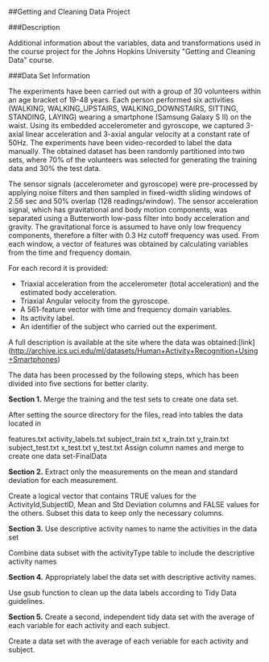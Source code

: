 ##Getting and Cleaning Data Project


###Description

Additional information about the variables, data and transformations used in the course project for the Johns Hopkins University "Getting and Cleaning Data" course.

###Data Set Information

The experiments have been carried out with a group of 30 volunteers within an age bracket of 19-48 years. Each person performed six activities (WALKING, WALKING_UPSTAIRS, WALKING_DOWNSTAIRS, SITTING, STANDING, LAYING) wearing a smartphone (Samsung Galaxy S II) on the waist. Using its embedded accelerometer and gyroscope, we captured 3-axial linear acceleration and 3-axial angular velocity at a constant rate of 50Hz. The experiments have been video-recorded to label the data manually. The obtained dataset has been randomly partitioned into two sets, where 70% of the volunteers was selected for generating the training data and 30% the test data.

The sensor signals (accelerometer and gyroscope) were pre-processed by applying noise filters and then sampled in fixed-width sliding windows of 2.56 sec and 50% overlap (128 readings/window). The sensor acceleration signal, which has gravitational and body motion components, was separated using a Butterworth low-pass filter into body acceleration and gravity. The gravitational force is assumed to have only low frequency components, therefore a filter with 0.3 Hz cutoff frequency was used. From each window, a vector of features was obtained by calculating variables from the time and frequency domain.

For each record it is provided:

- Triaxial acceleration from the accelerometer (total acceleration) and the estimated body acceleration.
- Triaxial Angular velocity from the gyroscope. 
- A 561-feature vector with time and frequency domain variables. 
- Its activity label. 
- An identifier of the subject who carried out the experiment.

A full description is available at the site where the data was obtained:[link] (http://archive.ics.uci.edu/ml/datasets/Human+Activity+Recognition+Using+Smartphones)

The data has been processed by the following steps, which has been divided into five sections for better clarity.

**Section 1.** 
Merge the training and the test sets to create one data set.

After setting the source directory for the files, read into tables the data located in

features.txt
activity_labels.txt
subject_train.txt
x_train.txt
y_train.txt
subject_test.txt
x_test.txt
y_test.txt
Assign column names and merge to create one data set-FinalData

**Section 2.** 
Extract only the measurements on the mean and standard deviation for each measurement.

Create a logical vector that contains TRUE values for the ActivityId,SubjectID, Mean and Std Deviation columns and FALSE values for the others. 
Subset this data to keep only the necessary columns.

**Section 3.** 
Use descriptive activity names to name the activities in the data set

Combine data subset with the activityType table to include the descriptive activity names

**Section 4.** 
Appropriately label the data set with descriptive activity names.

Use gsub function to clean up the data labels according to Tidy Data guidelines.

**Section 5.** 
Create a second, independent tidy data set with the average of each variable for each activity and each subject.

Create a data set with the average of each veriable for each activity and subject.
